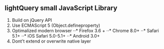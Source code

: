 ## lightQuery small JavaScript Library
1. Build on jQuery API
2. Use ECMAScript 5 (Object.defineproperty)
3. Optimalized modern browser
⋅⋅* Firefox 3.6 +
⋅⋅* Chrome 8.0+
⋅⋅* Safari 5.1+
⋅⋅* iOS Safari 5.0-5.1+
⋅⋅* Android 3.0+
4. Dont't extend or overwrite native layer
